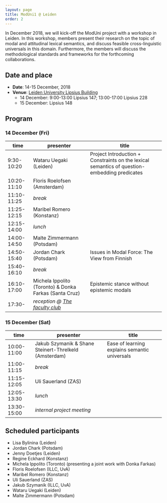 ```yaml
---
layout: page
title: ModUni1 @ Leiden
order: 2
---
```


In December 2018, we will kick-off the ModUni project with a workshop in
Leiden. In this workshop, members present their research on the topic of modal
and attitudinal lexical semantics, and discuss feasible cross-linguistic
universals in this domain. Furthermore, the members will discuss the
methodological standards and frameworks for the forthcoming collaborations.

## Date and place

* **Date**: 14-15 December, 2018
* **Venue**: [Leiden University Lipsius Building](https://www.universiteitleiden.nl/en/locations/lipsius-building)
	- 14 December: 9:00-13:00 Lipsius 147; 13:00-17:00 Lipsius 228
	- 15 December: Lipsius 148
	
## Program

### 14 December (Fri)

| time        	| presenter                                              	| title                                                                 	|
|-------------	|--------------------------------------------------------	|-----------------------------------------------------------------------	|
| 9:30-10:20  	| Wataru Uegaki (Leiden)                                 	| Project Introduction + Constraints on the lexical semantics of question-embedding predicates 	|
| 10:20-11:10 	| Floris Roelofsen (Amsterdam)                           	|                                                                       	|
| 11:10-11:25 	| *break*                                                  	|                                                                       	|
| 11:25-12:15 	| Maribel Romero (Konstanz)                              	|                                                                       	|
| 12:15-14:00 	| *lunch*                                                  	|                                                                       	|
| 14:00-14:50 	| Malte Zimmermann (Potsdam)                             	|                                                                       	|
| 14:50-15:40 	| Jordan Chark (Potsdam)                                 	| Issues in Modal Force: The View from Finnish                          	|
| 15:40-16:10 	| *break*                                                  	|                                                                       	|
| 16:10-17:00 	| Michela Ippolito (Toronto) & Donka Farkas (Santa Cruz) 	|    Epistemic stance without epistemic modals                                                                   	|
| 17:30-        | *reception @ [The faculty club](https://www.staff.universiteitleiden.nl/buildings-and-facilities/catering-and-events/faculty-club/faculty-club/humanities?cf=humanities)* | |

### 15 December (Sat)

| time        	| presenter                                             	| title                                         	|
|-------------	|-------------------------------------------------------	|-----------------------------------------------	|
| 10:00-11:00 	| Jakub Szymanik & Shane Steinert-Threlkeld (Amsterdam) 	| Ease of learning explains semantic universals 	|
| 11:00-11:15 	| *break*                                                 	|                                               	|
| 11:15-12:05 	| Uli Sauerland (ZAS)                                        	|                                               	|
| 12:05-13:30 	| *lunch*                                                 	|                                               	|
| 13:30-15:00 	| *internal project meeting*                                       	|                                               	|


## Scheduled participants

- Lisa Bylinina (Leiden)
- Jordan Chark (Potsdam)
- Jenny Doetjes (Leiden)
- Regine Eckhard (Konstanz)
- Michela Ippolito (Toronto) (presenting a joint work with Donka Farkas)
- Floris Roelofsen (ILLC, UvA)
- Maribel Romero (Konstanz)
- Uli Sauerland (ZAS)
- Jakub Szymanik (ILLC, UvA)
- Wataru Uegaki (Leiden)
- Malte Zimmermann (Potsdam)


